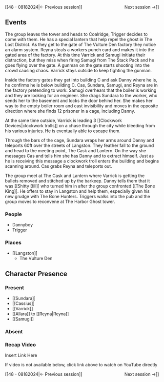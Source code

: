 [[48 - 08182024|← Previous session]] <span style="float: right;">Next session →]]</span>

## Events
The group leaves the tower and heads to Coalridge, Trigger decides to come with them. He has a special lantern that help repel the ghost in The Lost District. As they get to the gate of The Vulture Den factory they notice an alarm system. Reyna steals a workers punch card and makes it into the gated area of the factory. At this time Varrick and Samugi initiate their distraction, but they miss when firing Samugi from The Stack Pack and he goes flying over the gate. A gunman on the gate starts shooting into the crowd causing chaos.  Varrick stays outside to keep fighting the gunman.

Inside the factory gates they get into building C and ask Danny where he is, he confirms he is below building C. Cas, Sundara, Samugi, and Reyna are in the factory pretending to work. Samugi overhears that the boiler is working and they are looking for an engineer. She drags Sundara to the worker, who sends her to the basement and locks the door behind her. She makes her way to the empty boiler room and cast invisibility and moves in the opposite direction where she finds 12 prisoner in a cage, including Danny. 

At the same time outside, Varrick is leading 3 [[Clockwork Devices|clockwork trolls]] on a chase through the city while bleeding from his various injuries. He is eventually able to escape them.

Through the bars of the cage, Sundara wraps her arms around Danny and teleports 60ft over the streets of Langston. They feather fall to the ground and head to the meeting point, The Cask and Lantern. On the way she messages Cas and tells him she has Danny and to extract himself. Just as he is receiving this message a clockwork troll enters the building and begins scanning around. Cas grabs Reyna and teleports out. 

The group meet at The Cask and Lantern where Varrick is getting the bullets removed and stitched up by the barkeep. Danny tells them that it was [[Shitty Bill]] who turned him in after the group confronted [[The Bone King]]. He offers to stay in Langston and help them, especially given his new grudge with The Bone Hunters. Triggers walks into the pub and the group moves to reconvene at The Harbor Ghost tower. 

### People
- Dannyboy
- Trigger

### Places 
- [[Langston]]
	- The Vulture Den

## Character Presence 
### Present
- [[Sundara]] 
- [[Cassius]] 
- [[Varrick]] 
- [[Allara]] to [[Reyna|Reyna]]
- [[Samugi]] 
### Absent


### Recap Video
Insert Link Here

If video is not available below, click link above to watch on YouTube directly

[[48 - 08182024|← Previous session]] <span style="float: right;">Next session →]]</span>